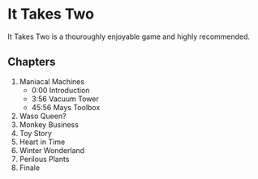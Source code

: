 # It Takes Two

It Takes Two is a thouroughly enjoyable game and highly recommended.

## Chapters
1. Maniacal Machines
    - 0:00 Introduction
    - 3:56 Vacuum Tower
    - 45:56 Mays Toolbox 
2. Waso Queen?
3. Monkey Business
4. Toy Story
5. Heart in Time
6. Winter Wonderland
7. Perilous Plants
8. Finale